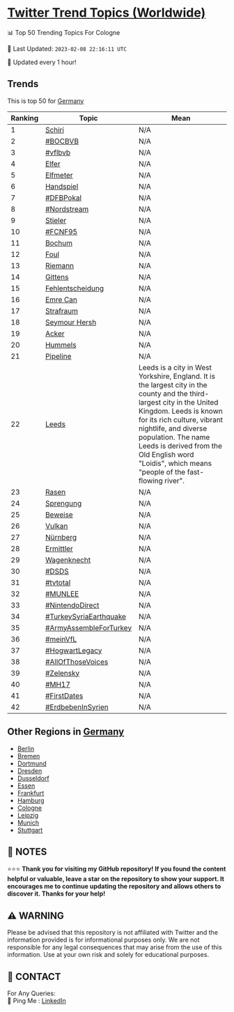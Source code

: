 [Twitter Trend Topics (Worldwide)](https://github.com/ErcinDedeoglu/Twitter-Trend-Topics)
==========


📊 Top 50 Trending Topics For Cologne

📆 Last Updated: `2023-02-08 22:16:11 UTC`

🔧 Updated every 1 hour!


## Trends

This is top 50 for [Germany](</Germany>)

| Ranking | Topic | Mean |
| ------- | ------------ | ------------ |
| 1 | [Schiri](http://twitter.com/search?q=Schiri) | N/A |
| 2 | [#BOCBVB](http://twitter.com/search?q=%23BOCBVB) | N/A |
| 3 | [#vflbvb](http://twitter.com/search?q=%23vflbvb) | N/A |
| 4 | [Elfer](http://twitter.com/search?q=Elfer) | N/A |
| 5 | [Elfmeter](http://twitter.com/search?q=Elfmeter) | N/A |
| 6 | [Handspiel](http://twitter.com/search?q=Handspiel) | N/A |
| 7 | [#DFBPokal](http://twitter.com/search?q=%23DFBPokal) | N/A |
| 8 | [#Nordstream](http://twitter.com/search?q=%23Nordstream) | N/A |
| 9 | [Stieler](http://twitter.com/search?q=Stieler) | N/A |
| 10 | [#FCNF95](http://twitter.com/search?q=%23FCNF95) | N/A |
| 11 | [Bochum](http://twitter.com/search?q=Bochum) | N/A |
| 12 | [Foul](http://twitter.com/search?q=Foul) | N/A |
| 13 | [Riemann](http://twitter.com/search?q=Riemann) | N/A |
| 14 | [Gittens](http://twitter.com/search?q=Gittens) | N/A |
| 15 | [Fehlentscheidung](http://twitter.com/search?q=Fehlentscheidung) | N/A |
| 16 | [Emre Can](http://twitter.com/search?q=Emre+Can) | N/A |
| 17 | [Strafraum](http://twitter.com/search?q=Strafraum) | N/A |
| 18 | [Seymour Hersh](http://twitter.com/search?q=Seymour+Hersh) | N/A |
| 19 | [Acker](http://twitter.com/search?q=Acker) | N/A |
| 20 | [Hummels](http://twitter.com/search?q=Hummels) | N/A |
| 21 | [Pipeline](http://twitter.com/search?q=Pipeline) | N/A |
| 22 | [Leeds](http://twitter.com/search?q=Leeds) | Leeds is a city in West Yorkshire, England. It is the largest city in the county and the third-largest city in the United Kingdom. Leeds is known for its rich culture, vibrant nightlife, and diverse population. The name Leeds is derived from the Old English word "Loidis", which means "people of the fast-flowing river". |
| 23 | [Rasen](http://twitter.com/search?q=Rasen) | N/A |
| 24 | [Sprengung](http://twitter.com/search?q=Sprengung) | N/A |
| 25 | [Beweise](http://twitter.com/search?q=Beweise) | N/A |
| 26 | [Vulkan](http://twitter.com/search?q=Vulkan) | N/A |
| 27 | [Nürnberg](http://twitter.com/search?q=N%c3%bcrnberg) | N/A |
| 28 | [Ermittler](http://twitter.com/search?q=Ermittler) | N/A |
| 29 | [Wagenknecht](http://twitter.com/search?q=Wagenknecht) | N/A |
| 30 | [#DSDS](http://twitter.com/search?q=%23DSDS) | N/A |
| 31 | [#tvtotal](http://twitter.com/search?q=%23tvtotal) | N/A |
| 32 | [#MUNLEE](http://twitter.com/search?q=%23MUNLEE) | N/A |
| 33 | [#NintendoDirect](http://twitter.com/search?q=%23NintendoDirect) | N/A |
| 34 | [#TurkeySyriaEarthquake](http://twitter.com/search?q=%23TurkeySyriaEarthquake) | N/A |
| 35 | [#ArmyAssembleForTurkey](http://twitter.com/search?q=%23ArmyAssembleForTurkey) | N/A |
| 36 | [#meinVfL](http://twitter.com/search?q=%23meinVfL) | N/A |
| 37 | [#HogwartLegacy](http://twitter.com/search?q=%23HogwartLegacy) | N/A |
| 38 | [#AllOfThoseVoices](http://twitter.com/search?q=%23AllOfThoseVoices) | N/A |
| 39 | [#Zelensky](http://twitter.com/search?q=%23Zelensky) | N/A |
| 40 | [#MH17](http://twitter.com/search?q=%23MH17) | N/A |
| 41 | [#FirstDates](http://twitter.com/search?q=%23FirstDates) | N/A |
| 42 | [#ErdbebenInSyrien](http://twitter.com/search?q=%23ErdbebenInSyrien) | N/A |



## Other Regions in [Germany](</Germany>)

* [Berlin](</Germany/Berlin.md>)
* [Bremen](</Germany/Bremen.md>)
* [Dortmund](</Germany/Dortmund.md>)
* [Dresden](</Germany/Dresden.md>)
* [Dusseldorf](</Germany/Dusseldorf.md>)
* [Essen](</Germany/Essen.md>)
* [Frankfurt](</Germany/Frankfurt.md>)
* [Hamburg](</Germany/Hamburg.md>)
* [Cologne](</Germany/Cologne.md>)
* [Leipzig](</Germany/Leipzig.md>)
* [Munich](</Germany/Munich.md>)
* [Stuttgart](</Germany/Stuttgart.md>)



## 📝 NOTES

⭐⭐⭐ **Thank you for visiting my GitHub repository! If you found the content helpful or valuable, leave a star on the repository to show your support. It encourages me to continue updating the repository and allows others to discover it. Thanks for your help!**


## ⚠️ WARNING

Please be advised that this repository is not affiliated with Twitter and the information provided is for informational purposes only. We are not responsible for any legal consequences that may arise from the use of this information. Use at your own risk and solely for educational purposes.


## 📨 CONTACT

 For Any Queries:  
            🏓 Ping Me : [LinkedIn](https://www.linkedin.com/in/ercindedeoglu/)
